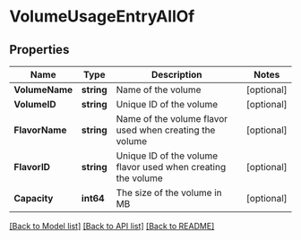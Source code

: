 # VolumeUsageEntryAllOf

## Properties

Name | Type | Description | Notes
------------ | ------------- | ------------- | -------------
**VolumeName** | **string** | Name of the volume | [optional] 
**VolumeID** | **string** | Unique ID of the volume | [optional] 
**FlavorName** | **string** | Name of the volume flavor used when creating the volume | [optional] 
**FlavorID** | **string** | Unique ID of the volume flavor used when creating the volume | [optional] 
**Capacity** | **int64** | The size of the volume in MB | [optional] 

[[Back to Model list]](../README.md#documentation-for-models) [[Back to API list]](../README.md#documentation-for-api-endpoints) [[Back to README]](../README.md)


